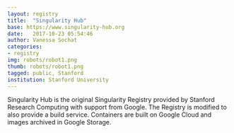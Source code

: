 ```yaml
---
layout: registry
title:  "Singularity Hub"
base: https://www.singularity-hub.org
date:   2017-10-23 05:54:46
author: Vanessa Sochat
categories:
- registry
img: robots/robot1.png
thumb: robots/robot1.png
tagged: public, Stanford
institution: Stanford University
---
```


Singularity Hub is the original Singularity Registry provided by Stanford Research Computing with support from Google. The Registry is modified to also provide a build service. Containers are built on Google Cloud and images archived in Google Storage. 
